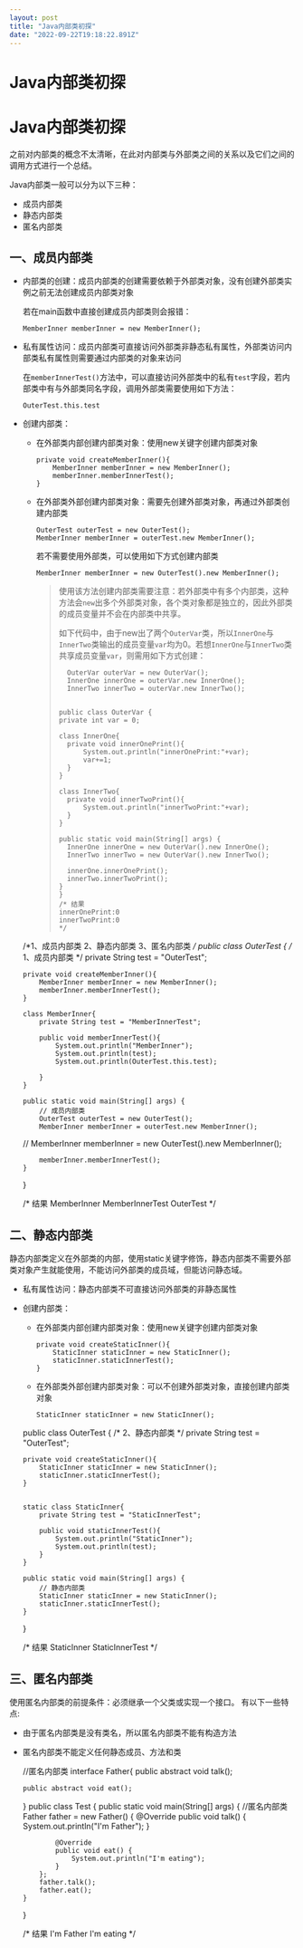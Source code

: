 ```yaml
---
layout: post
title: "Java内部类初探"
date: "2022-09-22T19:18:22.891Z"
---
```

Java内部类初探
=========

Java内部类初探
=========

之前对内部类的概念不太清晰，在此对内部类与外部类之间的关系以及它们之间的调用方式进行一个总结。

Java内部类一般可以分为以下三种：

*   成员内部类
*   静态内部类
*   匿名内部类

一、成员内部类
-------

*   内部类的创建：成员内部类的创建需要依赖于外部类对象，没有创建外部类实例之前无法创建成员内部类对象
    
    若在main函数中直接创建成员内部类则会报错：
    
        MemberInner memberInner = new MemberInner();
        
    
*   私有属性访问：成员内部类可直接访问外部类非静态私有属性，外部类访问内部类私有属性则需要通过内部类的对象来访问
    
    在`memberInnerTest()`方法中，可以直接访问外部类中的私有`test`字段，若内部类中有与外部类同名字段，调用外部类需要使用如下方法：
    
        OuterTest.this.test
        
    
*   创建内部类：
    
    *   在外部类内部创建内部类对象：使用new关键字创建内部类对象
        
            private void createMemberInner(){
                MemberInner memberInner = new MemberInner();
                memberInner.memberInnerTest();
            }
            
        
    *   在外部类外部创建内部类对象：需要先创建外部类对象，再通过外部类创建内部类
        
            OuterTest outerTest = new OuterTest();
            MemberInner memberInner = outerTest.new MemberInner();
            
        
        若不需要使用外部类，可以使用如下方式创建内部类
        
            MemberInner memberInner = new OuterTest().new MemberInner();
            
        
        > 使用该方法创建内部类需要注意：若外部类中有多个内部类，这种方法会`new`出多个外部类对象，各个类对象都是独立的，因此外部类的成员变量并不会在内部类中共享。
        > 
        > 如下代码中，由于new出了两个`OuterVar`类，所以`InnerOne`与`InnerTwo`类输出的成员变量`var`均为0。若想`InnerOne`与`InnerTwo`类共享成员变量`var`，则需用如下方式创建：
        > 
        >       OuterVar outerVar = new OuterVar();
        >       InnerOne innerOne = outerVar.new InnerOne();
        >       InnerTwo innerTwo = outerVar.new InnerTwo();
        >     
        > 
        >     public class OuterVar {
        >     private int var = 0;
        >     
        >     class InnerOne{
        >       private void innerOnePrint(){
        >           System.out.println("innerOnePrint:"+var);
        >           var+=1;
        >       }
        >     }
        >     
        >     class InnerTwo{
        >       private void innerTwoPrint(){
        >           System.out.println("innerTwoPrint:"+var);
        >       }
        >     }
        >     
        >     public static void main(String[] args) {
        >       InnerOne innerOne = new OuterVar().new InnerOne();
        >       InnerTwo innerTwo = new OuterVar().new InnerTwo();
        >     
        >       innerOne.innerOnePrint();
        >       innerTwo.innerTwoPrint();
        >     }
        >     }
        >     /* 结果
        >     innerOnePrint:0
        >     innerTwoPrint:0
        >     */
        >     
        

    /*1、成员内部类
      2、静态内部类
      3、匿名内部类
    */
    public class OuterTest {
        /*
        1、成员内部类
         */
        private String test = "OuterTest";
    
        private void createMemberInner(){
            MemberInner memberInner = new MemberInner();
            memberInner.memberInnerTest();
        }
    
        class MemberInner{
            private String test = "MemberInnerTest";
    
            public void memberInnerTest(){
                System.out.println("MemberInner");
                System.out.println(test);
                System.out.println(OuterTest.this.test);
    
            }
        }
    
        public static void main(String[] args) {
            // 成员内部类
            OuterTest outerTest = new OuterTest();
            MemberInner memberInner = outerTest.new MemberInner();
    //        MemberInner memberInner = new OuterTest().new MemberInner();
            
            memberInner.memberInnerTest();
        }
    }
    
    
    /* 结果
       MemberInner
       MemberInnerTest
       OuterTest */
    

二、静态内部类
-------

静态内部类定义在外部类的内部，使用static关键字修饰，静态内部类不需要外部类对象产生就能使用，不能访问外部类的成员域，但能访问静态域。

*   私有属性访问：静态内部类不可直接访问外部类的非静态属性
    
*   创建内部类：
    
    *   在外部类内部创建内部类对象：使用new关键字创建内部类对象
        
            private void createStaticInner(){
                StaticInner staticInner = new StaticInner();
                staticInner.staticInnerTest();
            }
            
        
    *   在外部类外部创建内部类对象：可以不创建外部类对象，直接创建内部类对象
        
            StaticInner staticInner = new StaticInner();
            
        

    public class OuterTest {
        /*
          2、静态内部类
         */
        private String test = "OuterTest";
    
        private void createStaticInner(){
            StaticInner staticInner = new StaticInner();
            staticInner.staticInnerTest();
        }
    
    
        static class StaticInner{
            private String test = "StaticInnerTest";
    
            public void staticInnerTest(){
                System.out.println("StaticInner");
                System.out.println(test);
            }
        }
    
        public static void main(String[] args) {
            // 静态内部类
            StaticInner staticInner = new StaticInner();
            staticInner.staticInnerTest();
        }
    }
    
    /* 结果
       StaticInner
       StaticInnerTest */
    

三、匿名内部类
-------

使用匿名内部类的前提条件：必须继承一个父类或实现一个接口。 有以下一些特点:

*   由于匿名内部类是没有类名，所以匿名内部类不能有构造方法
*   匿名内部类不能定义任何静态成员、方法和类

    //匿名内部类
    interface Father{
        public abstract void talk();
    
        public abstract void eat();
    }
    public class Test {
        public static void main(String[] args) {
            //匿名内部类
            Father father = new Father() {
                @Override
                public void talk() {
                    System.out.println("I'm Father");
                }
    
                @Override
                public void eat() {
                    System.out.println("I'm eating");
                }
            };
            father.talk();
            father.eat();
        }
    }
    
    /* 结果
       I'm Father
       I'm eating */
